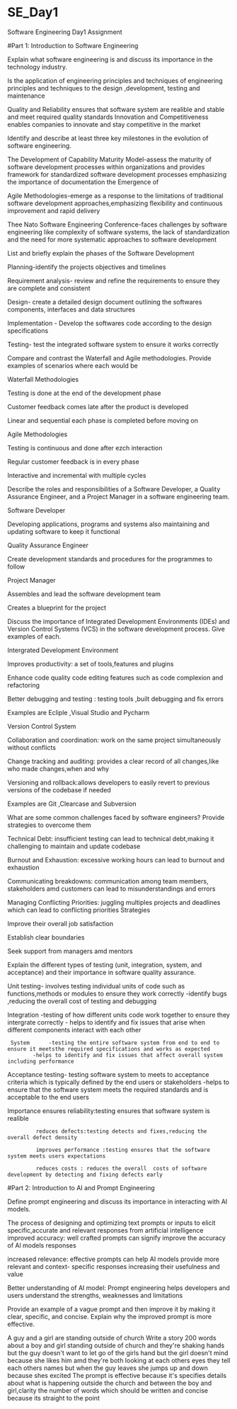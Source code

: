 # SE_Day1
Software Engineering Day1 Assignment

#Part 1: Introduction to Software Engineering

Explain what software engineering is and discuss its importance in the technology industry.

Is the application of engineering principles and techniques of engineering principles and techniques to the design ,development, testing and maintenance 

Quality and Reliability ensures that software system are realible and stable and meet required quality standards 
Innovation and Competitiveness enables companies to innovate and stay competitive in the market


Identify and describe at least three key milestones in the evolution of software engineering.

The Development of Capability Maturity Model-assess the maturity  of software development processes within organizations and provides framework for standardized software development processes emphasizing the importance of documentation the Emergence of 

Agile Methodologies-emerge as a response to the limitations  of traditional  software development approaches,emphasizing flexibility and continuous improvement and rapid delivery 

Thee Nato Software Engineering Conference-faces challenges by software engineering like complexity of software systems, the lack of standardization and the need for more systematic approaches to software development 

List and briefly explain the phases of the Software Development 

Planning-identify the projects objectives and timelines

Requirement analysis- review and refine the requirements to ensure they are complete and consistent 

Design- create a detailed design document outlining the softwares components, interfaces and data structures 

Implementation - Develop the softwares code according to the design specifications 

Testing- test the integrated software system to ensure it works correctly 

Compare and contrast the Waterfall and Agile methodologies. Provide examples of scenarios where each would be 

Waterfall Methodologies 

Testing is done at the end of the development phase

Customer feedback comes late after the product is developed 

Linear and sequential each phase is completed before moving on

Agile Methodologies 

Testing is continuous and done after ezch interaction 

Regular customer feedback is in every phase 

Interactive and incremental with multiple cycles 

Describe the roles and responsibilities of a Software Developer, a Quality Assurance Engineer, and a Project Manager in a software engineering team.

Software Developer

Developing applications, programs and systems also maintaining and updating software to keep it functional 

Quality Assurance Engineer 

Create development standards and procedures for the programmes to follow 

Project Manager

Assembles and lead the software development team

Creates a blueprint for the project 

Discuss the importance of Integrated Development Environments (IDEs) and Version Control Systems (VCS) in the software development process. Give examples of each.

Intergrated Development Environment 

Improves productivity: a set of tools,features and plugins

Enhance code quality code editing features such as code complexion and refactoring 

Better debugging and testing : testing tools ,built debugging and fix errors 

Examples are Ecliple ,Visual Studio and Pycharm

Version Control System

Collaboration and coordination: work on the same project simultaneously without conflicts

Change tracking and auditing: provides a clear record of all changes,like who made changes,when and why

Versioning and rollback:allows developers to easily revert to previous versions of the codebase if needed 

Examples are Git ,Clearcase and Subversion


What are some common challenges faced by software engineers? Provide strategies to overcome them

Technical Debt: insufficient testing can lead to technical debt,making it challenging to maintain and update codebase

Burnout and Exhaustion: excessive working hours can lead to burnout and exhaustion 

Communicating breakdowns: communication among team members, stakeholders amd customers can lead to misunderstandings and errors

Managing Conflicting  Priorities: juggling multiples projects and deadlines which can lead to conflicting priorities 
Strategies

Improve their overall job satisfaction 

Establish clear boundaries 

Seek support from managers amd mentors

Explain the different types of testing (unit, integration, system, and acceptance) and their importance in software quality assurance.

Unit testing- involves testing individual units of code such as functions,methods or modules to ensure they work correctly
             -identify bugs ,reducing the overall cost of testing and debugging
             
  Integration -testing of how different units code work together to ensure they intergrate correctly 
            - helps to identify and fix issues that arise when different components interact with each other 
            
     System      -testing the entire software system from end to end to ensure it meetsthe required specifications and works as expected
            -helps to identify and fix issues that affect overall system including performance
            
 Acceptance testing- testing software system to meets to acceptance  criteria which is typically defined by the end users or stakeholders 
                  -helps to ensure that the software system meets the required standards and is acceptable to the end users
                  
  Importance ensures reliability:testing ensures that software system is realible 
  
  
             reduces defects:testing detects and fixes,reducing the overall defect density
             
             improves performance :testing ensures that the software  system meets users expectations 
             
             reduces costs : reduces the overall  costs of software development by detecting and fixing defects early 
                  
                 
#Part 2: Introduction to AI and Prompt Engineering


Define prompt engineering and discuss its importance in interacting with AI models.

The process of designing and optimizing text prompts or inputs to elicit specific,accurate and relevant responses from artificial intelligence 
improved accuracy: well crafted prompts can signify improve the accuracy of Al models responses

increased relevance: effective prompts  can help AI models provide more relevant and context- specific responses increasing their usefulness and value

Better understanding of AI model: Prompt engineering helps developers and users understand the strengths, weaknesses and limitations 

Provide an example of a vague prompt and then improve it by making it clear, specific, and concise. Explain why the improved prompt is more effective.

A guy and a girl are standing outside of church 
Write a story 200 words about a boy and girl standing outside  of church and they're shaking hands but the guy doesn't want to let go of the girls hand but the girl doesn't mind because she likes him amd they're both looking at each others eyes they tell each others names but when the guy leaves she jumps up and down because shes excited 
The prompt is effective because it's specifies details about what is happening outside the church and between the boy and girl,clarity the number of words which should be written  and concise because its straight to the point

